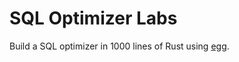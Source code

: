 # SQL Optimizer Labs

Build a SQL optimizer in 1000 lines of Rust using [egg](https://egraphs-good.github.io).
